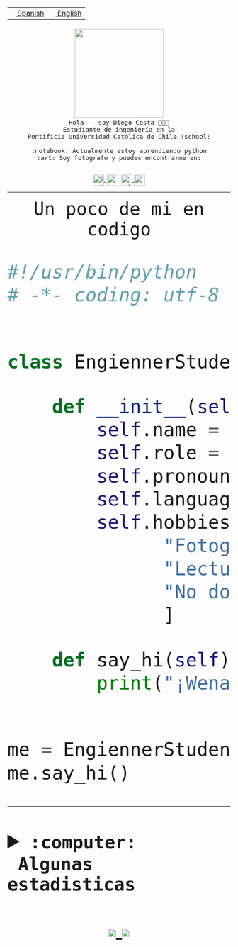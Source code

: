 <table border="0"  align="right">
 <tr><td><a href="README.md"><img src="https://upload.wikimedia.org/wikipedia/commons/thumb/8/89/Bandera_de_Espa%C3%B1a.svg/1200px-Bandera_de_Espa%C3%B1a.svg.png" height="10"> Spanish</a></td>
 <td><a href="README.en.md"><img src="https://upload.wikimedia.org/wikipedia/commons/a/a4/Flag_of_the_United_States.svg" height="10"> English</a></td></tr>
</table><br><br><br>


<p align="center">
  <img src="https://github.com/diegocostares/diegocostares/blob/main/Images/aaa2.gif?raw=true" width="200px">
  <br><samp>
    Hola <img src="https://media.giphy.com/media/hvRJCLFzcasrR4ia7z/giphy.gif" width="16px"> soy Diego Costa 👨🏻‍💻<br>
    Estudiante de ingeniería en la <br>
    Pontificia Universidad Católica de Chile :school:<br>
  <br>
    :notebook: Actualmente estoy aprendiendo python <br>
    :art: Soy fotografo y puedes encontrarme en: <br>
  <br></samp>
  
</p>

<p align="center">
   <a href="https://instagram.com/diegocosta_no" target="blank">
    <img 
    align="center" src="https://cdn.jsdelivr.net/npm/simple-icons@3.0.1/icons/instagram.svg" alt="instagram" height="25px" width="25px" />
  </a>
  <a style="border: 3px solid; color: white;"href="https://t.me/diegocosta_no" target="blank">
  <img
  align="center" alt="Telegram" width="25px" src="https://icons-for-free.com/iconfiles/png/512/Telegram-1324888767380505522.png" />
</a>
<a href="https://api.whatsapp.com/send?phone=56971897835&text=Hola!" target="blank">
  <img
  align="center" alt="wtsp" width="25px" src="https://img.icons8.com/pastel-glyph/2x/whatsapp--v2.png" />
</a>
<a href="https://www.linkedin.com/in/diego-costa-786249213/" target="blank">
  <img
  align="center" alt="wtsp" width="25px" src="https://img.icons8.com/metro/452/linkedin.png" />
</a>

  </a>
</p>

---


<p align="center"><font size="25"><samp>Un poco de mi en codigo</samp></front></p>


```python
#!/usr/bin/python
# -*- coding: utf-8 -*-


class EngiennerStudent:

    def __init__(self):
        self.name = "Diego Costa"
        self.role = "Estudiante"
        self.pronouns = "he/him"
        self.language_spoken = ["es_CL", "en_US"]
        self.hobbies = [
              "Fotografia",
              "Lectura",
              "No dormir",
              ]

    def say_hi(self):
        print("¡Wena mundo!")


me = EngiennerStudent()
me.say_hi()
```
---
<details>
  <summary><b><samp>:computer: &nbsp;Algunas estadisticas</samp></b></summary>
  <br/></p>

<!--START_SECTION:waka-->
**Soy nocturno 🦉** 

```text
🌞 Mañana     0 commits      ░░░░░░░░░░░░░░░░░░░░░░░░░   0.0% 
🌆 Día        41 commits     █████████░░░░░░░░░░░░░░░░   36.61% 
🌃 Tarde      26 commits     █████░░░░░░░░░░░░░░░░░░░░   23.21% 
🌙 Noche      45 commits     ██████████░░░░░░░░░░░░░░░   40.18%

```
📅 **Soy más productivo los Miércoles** 

```text
Lunes        0 commits      ░░░░░░░░░░░░░░░░░░░░░░░░░   0.0% 
Martes       2 commits      ░░░░░░░░░░░░░░░░░░░░░░░░░   1.79% 
Miércoles    77 commits     █████████████████░░░░░░░░   68.75% 
Jueves       9 commits      ██░░░░░░░░░░░░░░░░░░░░░░░   8.04% 
Viernes      1 commits      ░░░░░░░░░░░░░░░░░░░░░░░░░   0.89% 
Sábado       11 commits     ██░░░░░░░░░░░░░░░░░░░░░░░   9.82% 
Domingo      12 commits     ██░░░░░░░░░░░░░░░░░░░░░░░   10.71%

```


📊 **Esta semana me dediqué a** 

```text
🐱‍💻 Proyectos: 
contenidos               2 hrs 13 mins       █████████████████░░░░░░░░   68.16% 
Unknown Project          25 mins             ███░░░░░░░░░░░░░░░░░░░░░░   12.83% 
botfur-telegram          11 mins             █░░░░░░░░░░░░░░░░░░░░░░░░   5.68% 
Discretas_T1             9 mins              █░░░░░░░░░░░░░░░░░░░░░░░░   4.69% 
E1                       8 mins              █░░░░░░░░░░░░░░░░░░░░░░░░   4.23%

```


 Last Updated on 27/08/2021
<!--END_SECTION:waka-->
  
  

 <p align="center"> <img src="https://github-readme-stats.vercel.app/api?username=diegocostares&show_icons=true&theme=ayu-mirage" alt="abhisheknaiidu" /></p>
 
</details>

<p align=center>
  <a href="https://github.com/diegocostares">
    <img src="https://badges.pufler.dev/visits/diegocostares/diegocostares?style=flat-square&color=black&logo=github">
  </a>
  <a href="https://github.com/diegocostares?tab=repositories">
    <img src="https://badges.pufler.dev/repos/diegocostares?style=flat-square&color=black&logo=github">
  </a>
</p>
